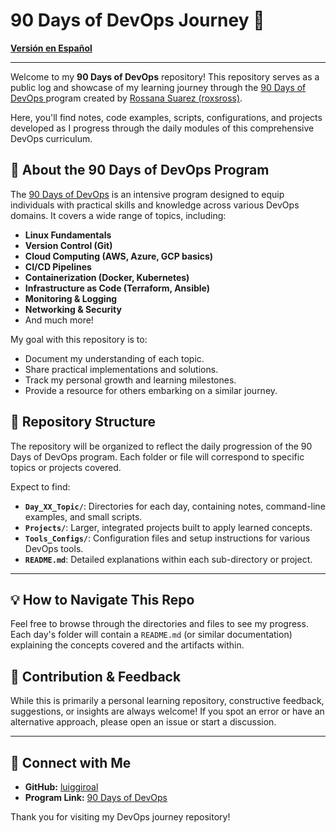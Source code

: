 # 90 Days of DevOps Journey 🚀

**[Versión en Español](./README.es.md)**

<hr>

Welcome to my **90 Days of DevOps** repository! This repository serves as a public log and showcase of my learning journey through the [90 Days of DevOps ](https://90daysdevops.295devops.com/) program created by [Rossana Suarez (roxsross)](https://github.com/roxsross).

Here, you'll find notes, code examples, scripts, configurations, and projects developed as I progress through the daily modules of this comprehensive DevOps curriculum.

## 🌟 About the 90 Days of DevOps Program

The [90 Days of DevOps](https://90daysdevops.295devops.com/) is an intensive program designed to equip individuals with practical skills and knowledge across various DevOps domains. It covers a wide range of topics, including:

- **Linux Fundamentals**
- **Version Control (Git)**
- **Cloud Computing (AWS, Azure, GCP basics)**
- **CI/CD Pipelines**
- **Containerization (Docker, Kubernetes)**
- **Infrastructure as Code (Terraform, Ansible)**
- **Monitoring & Logging**
- **Networking & Security**
- And much more!

My goal with this repository is to:

- Document my understanding of each topic.
- Share practical implementations and solutions.
- Track my personal growth and learning milestones.
- Provide a resource for others embarking on a similar journey.

## 📁 Repository Structure

The repository will be organized to reflect the daily progression of the 90 Days of DevOps program. Each folder or file will correspond to specific topics or projects covered.

Expect to find:

- **`Day_XX_Topic/`**: Directories for each day, containing notes, command-line examples, and small scripts.
- **`Projects/`**: Larger, integrated projects built to apply learned concepts.
- **`Tools_Configs/`**: Configuration files and setup instructions for various DevOps tools.
- **`README.md`**: Detailed explanations within each sub-directory or project.

---

## 💡 How to Navigate This Repo

Feel free to browse through the directories and files to see my progress. Each day's folder will contain a `README.md` (or similar documentation) explaining the concepts covered and the artifacts within.

## 🌱 Contribution & Feedback

While this is primarily a personal learning repository, constructive feedback, suggestions, or insights are always welcome! If you spot an error or have an alternative approach, please open an issue or start a discussion.

---

## 🔗 Connect with Me

- **GitHub:** [luiggiroal](https://github.com/luiggiroal)
- **Program Link:** [90 Days of DevOps](https://90daysdevops.295devops.com/)

Thank you for visiting my DevOps journey repository!
